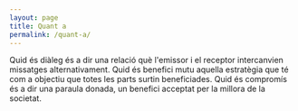 ```yaml
---
layout: page
title: Quant a
permalink: /quant-a/
---
```


<amp-img width="600" height="300" layout="responsive" src="{{ site.assets-images }}logo-quid-about.png"></amp-img>

Quid és diàleg és a dir una relació què l'emissor i el receptor intercanvien missatges alternativament. Quid és benefici mutu aquella estratègia que té com a objectiu que totes les parts surtin beneficiades. Quid és compromís  és a dir  una paraula donada, un benefici acceptat per la millora de la societat.
